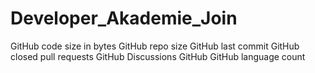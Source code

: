 # Developer_Akademie_Join

GitHub code size in bytes
GitHub repo size
GitHub last commit
GitHub closed pull requests
GitHub Discussions
GitHub
GitHub language count
